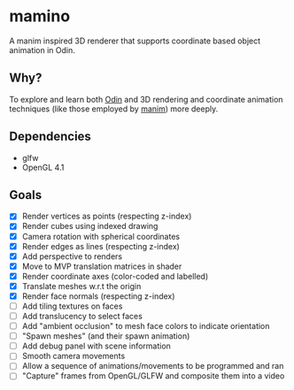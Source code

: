 # mamino
A manim inspired 3D renderer that supports coordinate based object animation in Odin.

## Why?
To explore and learn both [Odin](https://odin-lang.org/) and 3D rendering and coordinate animation techniques (like those employed by [manim](https://www.manim.community/)) more deeply.

## Dependencies
- glfw
- OpenGL 4.1

## Goals
- [x] Render vertices as points (respecting z-index)
- [x] Render cubes using indexed drawing
- [x] Camera rotation with spherical coordinates
- [x] Render edges as lines (respecting z-index)
- [x] Add perspective to renders
- [x] Move to MVP translation matrices in shader
- [x] Render coordinate axes (color-coded and labelled)
- [x] Translate meshes w.r.t the origin
- [x] Render face normals (respecting z-index)
- [ ] Add tiling textures on faces
- [ ] Add translucency to select faces
- [ ] Add "ambient occlusion" to mesh face colors to indicate orientation
- [ ] "Spawn meshes" (and their spawn animation)
- [ ] Add debug panel with scene information
- [ ] Smooth camera movements
- [ ] Allow a sequence of animations/movements to be programmed and ran
- [ ] "Capture" frames from OpenGL/GLFW and composite them into a video

